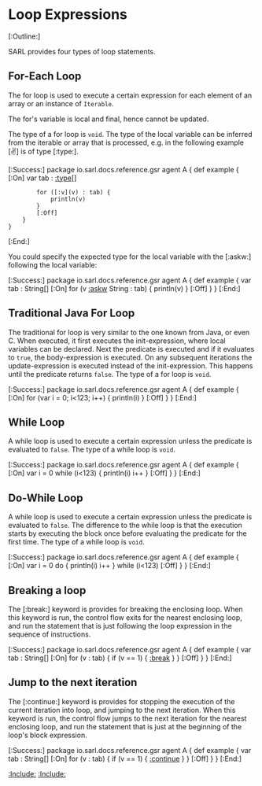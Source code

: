 # Loop Expressions

[:Outline:]

SARL provides four types of loop statements.


## For-Each Loop

The for loop is used to execute a certain expression for each element of an array or an instance of `Iterable`.

The for's variable is local and final, hence cannot be updated.

The type of a for loop is `void`. The type of the local variable can be inferred from the
iterable or array that is processed, e.g. in the following example [:v:] is of type [:type:].

[:Success:]
	package io.sarl.docs.reference.gsr
	agent A {
		def example {
			[:On]
			var tab : [:type](String)[]

			for ([:v](v) : tab) {
				println(v)
			}
			[:Off]
		}
	}
[:End:]


You could specify the expected type for the local variable with the [:askw:] following the local variable:

[:Success:]
	package io.sarl.docs.reference.gsr
	agent A {
		def example {
			var tab : String[]
			[:On]
			for (v [:askw](as) String : tab) {
				println(v)
			}
			[:Off]
		}
	}
[:End:]


## Traditional Java For Loop

The traditional for loop is very similar to the one known from Java, or even C.
When executed, it first executes the init-expression, where local variables can be
declared. Next the predicate is executed and if it evaluates to `true`, the
body-expression is executed. On any subsequent iterations the update-expression
is executed instead of the init-expression. This happens until the predicate
returns `false`. The type of a for loop is `void`.

[:Success:]
	package io.sarl.docs.reference.gsr
	agent A {
		def example {
			[:On]
			for (var i = 0; i<123; i++) {
				println(i)
			}
			[:Off]
		}
	}
[:End:]


## While Loop

A while loop is used to execute a certain expression unless the predicate is evaluated to
`false`. The type of a while loop is `void`.

[:Success:]
	package io.sarl.docs.reference.gsr
	agent A {
		def example {
			[:On]
			var i = 0
			while (i<123) {
				println(i)
				i++
			}
			[:Off]
		}
	}
[:End:]


## Do-While Loop

A while loop is used to execute a certain expression unless the predicate is evaluated 
to `false`. The difference to the while loop is that the execution starts by 
executing the block once before evaluating the predicate for the first time. 
The type of a while loop is `void`.

[:Success:]
	package io.sarl.docs.reference.gsr
	agent A {
		def example {
			[:On]
			var i = 0
			do {
				println(i)
				i++
			}
			while (i<123)
			[:Off]
		}
	}
[:End:]


## Breaking a loop

The [:break:] keyword is provides for breaking the enclosing loop.
When this keyword is run, the control flow exits for the nearest
enclosing loop, and run the statement that is just following the loop
expression in the sequence of instructions.

[:Success:]
	package io.sarl.docs.reference.gsr
	agent A {
		def example {
			var tab : String[]
			[:On]
			for (v : tab) {
				if (v == 1) {
					[:break](break)
				}
			}
			[:Off]
		}
	}
[:End:]


## Jump to the next iteration

The [:continue:] keyword is provides for stopping the execution of the
current iteration into loop, and jumping to the next iteration.
When this keyword is run, the control flow jumps to the next iteration
for the nearest enclosing loop, and run the statement that is just at
the beginning of the loop's block expression.

[:Success:]
	package io.sarl.docs.reference.gsr
	agent A {
		def example {
			var tab : String[]
			[:On]
			for (v : tab) {
				if (v == 1) {
					[:continue](continue)
				}
			}
			[:Off]
		}
	}
[:End:]


[:Include:](../../includes/oopref.inc)
[:Include:](../../includes/legal.inc)
